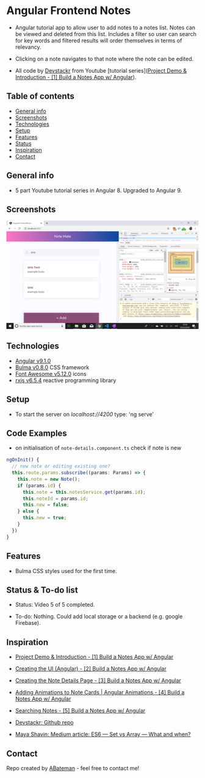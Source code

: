 # Angular Frontend Notes

* Angular tutorial app to allow user to add notes to a notes list. Notes can be viewed and deleted from this list. Includes a filter so user can search for key words and filtered results will order themselves in terms of relevancy.

* Clicking on a note navigates to that note where the note can be edited.

* All code by [Devstackr](https://www.youtube.com/channel/UCbwsS1m4Hib6R-9F1alus_A/featured) from Youtube [tutorial series]([Project Demo & Introduction - [1] Build a Notes App w/ Angular](https://www.youtube.com/watch?v=dlXEeOk-MrI&t=7s)).

## Table of contents

* [General info](#general-info)
* [Screenshots](#screenshots)
* [Technologies](#technologies)
* [Setup](#setup)
* [Features](#features)
* [Status](#status)
* [Inspiration](#inspiration)
* [Contact](#contact)

## General info

* 5 part Youtube tutorial series in Angular 8. Upgraded to Angular 9.

## Screenshots

![Angular page](./img/list.png)


## Technologies

* [Angular v9.1.0](https://angular.io/)
* [Bulma v0.8.0](https://bulma.io/documentation/) CSS framework
* [Font Awesome v5.12.0](https://fontawesome.com/) icons
* [rxjs v6.5.4](https://angular.io/guide/rx-library) reactive programming library

## Setup

* To start the server on _localhost://4200_ type: 'ng serve'

## Code Examples

* on initialisation of `note-details.component.ts` check if note is new

```typescript
ngOnInit() {
  // new note or editing existing one?
  this.route.params.subscribe((params: Params) => {
    this.note = new Note();
    if (params.id) {
      this.note = this.notesService.get(params.id);
      this.noteId = params.id;
      this.new = false;
    } else {
      this.new = true;
    }
  })
}
```

## Features

* Bulma CSS styles used for the first time.

## Status & To-do list

* Status: Video 5 of 5 completed.

* To-do: Nothing. Could add local storage or a backend (e.g. google Firebase).

## Inspiration

* [Project Demo & Introduction - [1] Build a Notes App w/ Angular](https://www.youtube.com/watch?v=dlXEeOk-MrI&t=7s)
* [Creating the UI (Angular) - [2] Build a Notes App w/ Angular](https://www.youtube.com/watch?v=akUcKvEsG8w)
* [Creating the Note Details Page - [3] Build a Notes App w/ Angular](https://www.youtube.com/watch?v=Rghqrp59XJA)
* [Adding Animations to Note Cards | Angular Animations - [4] Build a Notes App w/ Angular](https://www.youtube.com/watch?v=0DnL5awucWE)
* [Searching Notes - [5] Build a Notes App w/ Angular](https://www.youtube.com/watch?v=vWt9WvjUfRA)

* [Devstackr: Github repo](https://github.com/Devstackr/basic-notes-app-mean-stack)
* [Maya Shavin: Medium article: ES6 — Set vs Array — What and when?](https://medium.com/front-end-weekly/es6-set-vs-array-what-and-when-efc055655e1a)

## Contact

Repo created by [ABateman](https://www.andrewbateman.org) - feel free to contact me!
